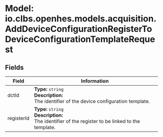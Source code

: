 # Model: io.clbs.openhes.models.acquisition.AddDeviceConfigurationRegisterToDeviceConfigurationTemplateRequest

## Fields

| Field | Information |
| --- | --- |
| dctId | <b>Type:</b> `string`<br><b>Description:</b><br>The identifier of the device configuration template. |
| registerId | <b>Type:</b> `string`<br><b>Description:</b><br>The identifier of the register to be linked to the template. |

